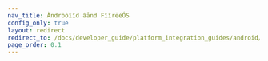 ```yaml
---
nav_title: Àndrôôîîd âånd FîîrëéÓS
config_only: true
layout: redirect
redirect_to: /docs/developer_guide/platform_integration_guides/android/initial_sdk_setup/android_sdk_integration/
page_order: 0.1
---
```

